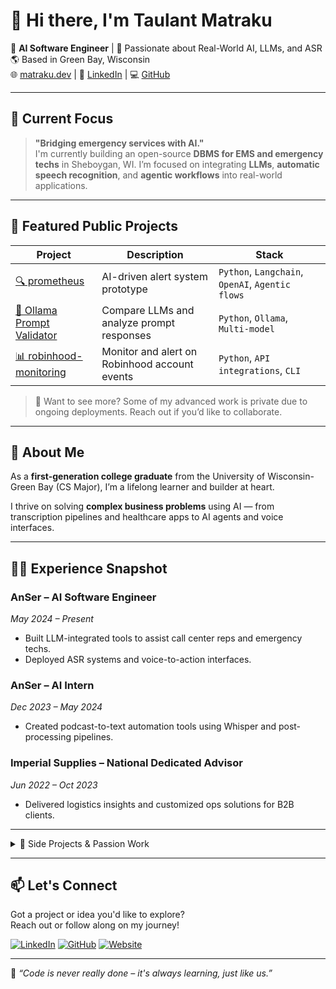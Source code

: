 # 👋 Hi there, I'm Taulant Matraku

🔧 **AI Software Engineer** | 🧠 Passionate about Real-World AI, LLMs, and ASR  
🌎 Based in Green Bay, Wisconsin  
🌐 [matraku.dev](https://www.matraku.dev) | 🔗 [LinkedIn](https://www.linkedin.com/in/taulant-matraku-4a69a5180) | 💻 [GitHub](https://github.com/matratau000)

---

## 🚀 Current Focus

> **"Bridging emergency services with AI."**  
I'm currently building an open-source **DBMS for EMS and emergency techs** in Sheboygan, WI. I’m focused on integrating **LLMs**, **automatic speech recognition**, and **agentic workflows** into real-world applications.

---

## 📂 Featured Public Projects

| Project | Description | Stack |
|--------|-------------|-------|
| [🔍 prometheus](https://github.com/matratau000/prometheus) | AI-driven alert system prototype | `Python`, `Langchain`, `OpenAI`, `Agentic flows` |
| [🧪 Ollama Prompt Validator](https://github.com/matratau000/Ollama-test-validate-prompts-across-multiple-models) | Compare LLMs and analyze prompt responses | `Python`, `Ollama`, `Multi-model` |
| [📊 robinhood-monitoring](https://github.com/matratau000/robinhood-monitoring) | Monitor and alert on Robinhood account events | `Python`, `API integrations`, `CLI` |

> 🔐 Want to see more? Some of my advanced work is private due to ongoing deployments. Reach out if you’d like to collaborate.

---

## 🧠 About Me

As a **first-generation college graduate** from the University of Wisconsin-Green Bay (CS Major), I’m a lifelong learner and builder at heart.

I thrive on solving **complex business problems** using AI — from transcription pipelines and healthcare apps to AI agents and voice interfaces.

---

## 👨‍💻 Experience Snapshot

### **AnSer – AI Software Engineer**  
*May 2024 – Present*
- Built LLM-integrated tools to assist call center reps and emergency techs.
- Deployed ASR systems and voice-to-action interfaces.

### **AnSer – AI Intern**  
*Dec 2023 – May 2024*
- Created podcast-to-text automation tools using Whisper and post-processing pipelines.

### **Imperial Supplies – National Dedicated Advisor**  
*Jun 2022 – Oct 2023*
- Delivered logistics insights and customized ops solutions for B2B clients.

---

<details>
  <summary>📸 Side Projects & Passion Work</summary>

- **Xray Pneumonia Detection**  
  ML project using TensorFlow + ResNet50  
  → [See Repo](https://lnkd.in/gyW2Q2Hc)

- **iOS Math Learning App**  
  Game-based math education using Swift/Xcode with multiplayer support

- **Custom Fitness Coaching System**  
  From my time as a personal trainer — automated intake + goal tracking

</details>

---

## 📫 Let's Connect

Got a project or idea you'd like to explore?  
Reach out or follow along on my journey!

[![LinkedIn](https://img.shields.io/badge/LinkedIn-blue?logo=linkedin&style=for-the-badge)](https://www.linkedin.com/in/taulant-matraku-4a69a5180)
[![GitHub](https://img.shields.io/badge/GitHub-000?logo=github&style=for-the-badge)](https://github.com/matratau000)
[![Website](https://img.shields.io/badge/Portfolio-matraku.dev-ff69b4?style=for-the-badge)](https://www.matraku.dev)

---

🧠 *“Code is never really done – it's always learning, just like us.”*  